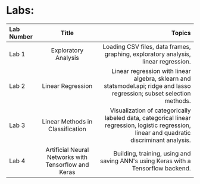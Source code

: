 # Labs:

| Lab Number    | Title          | Topics |
| :---         |     :---:      |          ---: |
| Lab 1    | Exploratory Analysis | Loading CSV files, data frames,  graphing, exploratory analysis, linear regression. |
| Lab 2    | Linear Regression | Linear regression with linear algebra, sklearn and statsmodel.api; ridge and lasso regression; subset selection methods. |
| Lab 3    | Linear Methods in Classification | Visualization of categorically labeled data, categorical linear regression, logistic regression, linear and quadratic discriminant analysis. |
| Lab 4 | Artificial Neural Networks with Tensorflow and Keras | Building, training, using and saving ANN's using Keras with a Tensorflow backend. |
